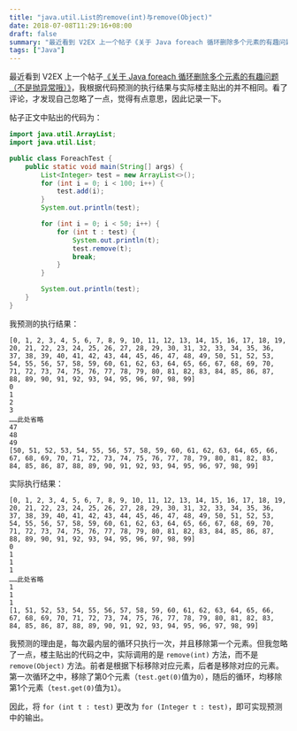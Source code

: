 ```yaml
---
title: "java.util.List的remove(int)与remove(Object)"
date: 2018-07-08T11:29:16+08:00
draft: false
summary: "最近看到 V2EX 上一个帖子《关于 Java foreach 循环删除多个元素的有趣问题（不是抛异常哦）》，我根据代码预测的执行结果与实际楼主贴出的并不相同。看了评论，才发现自己忽略了一点，觉得有点意思，因此记录一下。"
tags: ["Java"]
---
```


最近看到 V2EX 上一个帖子[《关于 Java foreach 循环删除多个元素的有趣问题（不是抛异常哦）》](https://www.v2ex.com/t/465153)，我根据代码预测的执行结果与实际楼主贴出的并不相同。看了评论，才发现自己忽略了一点，觉得有点意思，因此记录一下。

帖子正文中贴出的代码为：

```java
import java.util.ArrayList;
import java.util.List;

public class ForeachTest {
    public static void main(String[] args) {
        List<Integer> test = new ArrayList<>();
        for (int i = 0; i < 100; i++) {
            test.add(i);
        }
        System.out.println(test);

        for (int i = 0; i < 50; i++) {
            for (int t : test) {
                System.out.println(t);
                test.remove(t);
                break;
            }
        }

        System.out.println(test);
    }
}
```

我预测的执行结果：

```
[0, 1, 2, 3, 4, 5, 6, 7, 8, 9, 10, 11, 12, 13, 14, 15, 16, 17, 18, 19, 20, 21, 22, 23, 24, 25, 26, 27, 28, 29, 30, 31, 32, 33, 34, 35, 36, 37, 38, 39, 40, 41, 42, 43, 44, 45, 46, 47, 48, 49, 50, 51, 52, 53, 54, 55, 56, 57, 58, 59, 60, 61, 62, 63, 64, 65, 66, 67, 68, 69, 70, 71, 72, 73, 74, 75, 76, 77, 78, 79, 80, 81, 82, 83, 84, 85, 86, 87, 88, 89, 90, 91, 92, 93, 94, 95, 96, 97, 98, 99]
0
1
2
3
……此处省略
47
48
49
[50, 51, 52, 53, 54, 55, 56, 57, 58, 59, 60, 61, 62, 63, 64, 65, 66, 67, 68, 69, 70, 71, 72, 73, 74, 75, 76, 77, 78, 79, 80, 81, 82, 83, 84, 85, 86, 87, 88, 89, 90, 91, 92, 93, 94, 95, 96, 97, 98, 99]
```

实际执行结果：

```
[0, 1, 2, 3, 4, 5, 6, 7, 8, 9, 10, 11, 12, 13, 14, 15, 16, 17, 18, 19, 20, 21, 22, 23, 24, 25, 26, 27, 28, 29, 30, 31, 32, 33, 34, 35, 36, 37, 38, 39, 40, 41, 42, 43, 44, 45, 46, 47, 48, 49, 50, 51, 52, 53, 54, 55, 56, 57, 58, 59, 60, 61, 62, 63, 64, 65, 66, 67, 68, 69, 70, 71, 72, 73, 74, 75, 76, 77, 78, 79, 80, 81, 82, 83, 84, 85, 86, 87, 88, 89, 90, 91, 92, 93, 94, 95, 96, 97, 98, 99]
0
1
1
1
……此处省略
1
1
1
[1, 51, 52, 53, 54, 55, 56, 57, 58, 59, 60, 61, 62, 63, 64, 65, 66, 67, 68, 69, 70, 71, 72, 73, 74, 75, 76, 77, 78, 79, 80, 81, 82, 83, 84, 85, 86, 87, 88, 89, 90, 91, 92, 93, 94, 95, 96, 97, 98, 99]
```

我预测的理由是，每次最内层的循环只执行一次，并且移除第一个元素。但我忽略了一点，楼主贴出的代码之中，实际调用的是 `remove(int)` 方法，而不是 `remove(Object)` 方法。前者是根据下标移除对应元素，后者是移除对应的元素。第一次循环之中，移除了第0个元素（`test.get(0)`值为`0`），随后的循环，均移除第1个元素（`test.get(0)`值为`1`）。

因此，将 `for (int t : test)` 更改为 `for (Integer t : test)`，即可实现预测中的输出。
